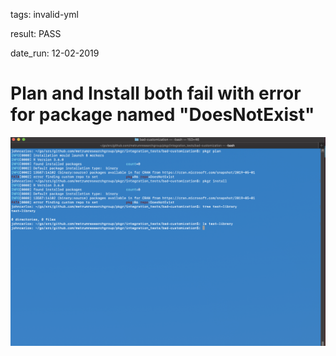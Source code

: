 tags: invalid-yml

result: PASS

date_run: 12-02-2019

# Plan and Install both fail with error for package named "DoesNotExist"
![output](output.png)
